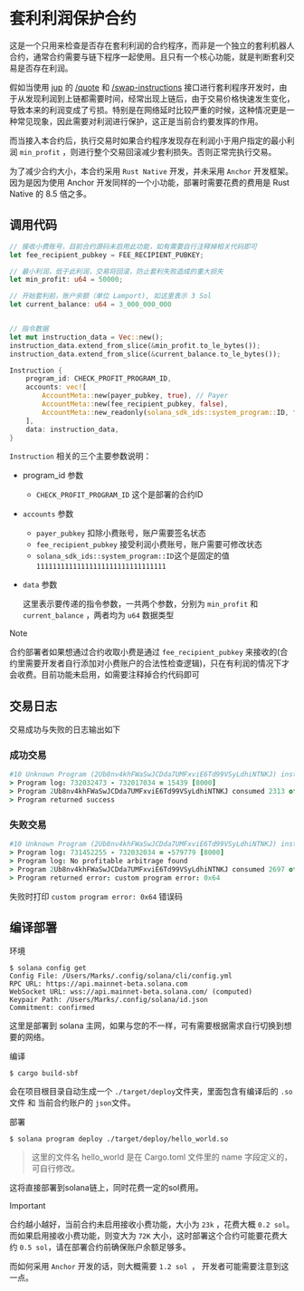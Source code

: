 # 套利利润保护合约

这是一个只用来检查是否存在套利利润的合约程序，而非是一个独立的套利机器人合约，通常合约需要与链下程序一起使用。且只有一个核心功能，就是判断套利交易是否存在利润。

假如当使用 [jup](https://jup.ag/) 的 [/quote](https://dev.jup.ag/docs/api/swap-api/quote) 和 [/swap-instructions](https://dev.jup.ag/docs/api/swap-api/swap-instructions) 接口进行套利程序开发时，由于从发现利润到上链都需要时间，经常出现上链后，由于交易价格快速发生变化，导致本来的利润变成了亏损。特别是在网络延时比较严重的时候，这种情况更是一种常见现象，因此需要对利润进行保护，这正是当前合约要发挥的作用。

而当接入本合约后，执行交易时如果合约程序发现存在利润小于用户指定的最小利润 `min_profit` ，则进行整个交易回滚减少套利损失。否则正常完执行交易。

为了减少合约大小，本合约采用 `Rust Native` 开发，并未采用 `Anchor` 开发框架。因为是因为使用 Anchor 开发同样的一个小功能，部署时需要花费的费用是 Rust Native 的 8.5 倍之多。



## 调用代码

```rust
// 接收小费账号，目前合约源码未启用此功能，如有需要自行注释掉相关代码即可
let fee_recipient_pubkey = FEE_RECIPIENT_PUBKEY;

// 最小利润，低于此利润，交易将回滚，防止套利失败造成的重大损失
let min_profit: u64 = 50000;

// 开始套利前，账户余额（单位 Lamport), 如这里表示 3 Sol
let current_balance: u64 = 3_000_000_000


// 指令数据
let mut instruction_data = Vec::new();
instruction_data.extend_from_slice(&min_profit.to_le_bytes());
instruction_data.extend_from_slice(&current_balance.to_le_bytes());

Instruction {
    program_id: CHECK_PROFIT_PROGRAM_ID,
    accounts: vec![
        AccountMeta::new(payer_pubkey, true), // Payer
        AccountMeta::new(fee_recipient_pubkey, false),
        AccountMeta::new_readonly(solana_sdk_ids::system_program::ID, false), // Check Profit Account
    ],
    data: instruction_data,
}
```

`Instruction` 相关的三个主要参数说明：

- program_id 参数

	-  `CHECK_PROFIT_PROGRAM_ID` 这个是部署的合约ID

- `accounts` 参数
	 - `payer_pubkey` 扣除小费账号，账户需要签名状态
	 - `fee_recipient_pubkey`  接受利润小费账号，账户需要可修改状态
	 - `solana_sdk_ids::system_program::ID`这个是固定的值 `11111111111111111111111111111111`
	
- `data` 参数

   这里表示要传递的指令参数，一共两个参数，分别为 `min_profit` 和 `current_balance` ，两者均为 `u64` 数据类型


> [!NOTE]
> 
>合约部署者如果想通过合约收取小费是通过 `fee_recipient_pubkey` 来接收的(合约里需要开发者自行添加对小费账户的合法性检查逻辑)，只在有利润的情况下才会收费。目前功能未启用，如需要注释掉合约代码即可

## 交易日志

交易成功与失败的日志输出如下

### 成功交易

```coffeescript
#10 Unknown Program (2Ub8nv4khFWaSwJCDda7UMFxviE6Td99VSyLdhiNTNKJ) instruction
> Program log: 732032473 - 732017034 = 15439 [8000]
> Program 2Ub8nv4khFWaSwJCDda7UMFxviE6Td99VSyLdhiNTNKJ consumed 2313 of 973023 compute units
> Program returned success
```



### 失败交易

```coffeescript
#10 Unknown Program (2Ub8nv4khFWaSwJCDda7UMFxviE6Td99VSyLdhiNTNKJ) instruction
> Program log: 731452255 - 732032034 = -579779 [8000]
> Program log: No profitable arbitrage found
> Program 2Ub8nv4khFWaSwJCDda7UMFxviE6Td99VSyLdhiNTNKJ consumed 2697 of 1174795 compute units
> Program returned error: custom program error: 0x64
```

失败时打印 `custom program error: 0x64` 错误码

## 编译部署

环境

```shell
$ solana config get
Config File: /Users/Marks/.config/solana/cli/config.yml
RPC URL: https://api.mainnet-beta.solana.com
WebSocket URL: wss://api.mainnet-beta.solana.com/ (computed)
Keypair Path: /Users/Marks/.config/solana/id.json
Commitment: confirmed
```

这里是部署到 solana 主网，如果与您的不一样，可有需要根据需求自行切换到想要的网络。

编译

```shell
$ cargo build-sbf
```

会在项目根目录自动生成一个 `./target/deploy`文件夹，里面包含有编译后的 `.so` 文件 和 当前合约账户的 `json`文件。

部署

```shell
$ solana program deploy ./target/deploy/hello_world.so 
```

> 这里的文件名 hello_world 是在 Cargo.toml 文件里的 name 字段定义的，可自行修改。

这将直接部署到solana链上，同时花费一定的sol费用。

> [!IMPORTANT]
>
> 合约越小越好，当前合约未启用接收小费功能，大小为 `23k` ，花费大概 `0.2 sol`。而如果启用接收小费功能，则变大为 `72K` 大小，这时部署这个合约可能要花费大约 `0.5 sol`，请在部署合约前确保账户余额足够多。
>
> 而如何采用 `Anchor` 开发的话，则大概需要 `1.2 sol `， 开发者可能需要注意到这一点。
